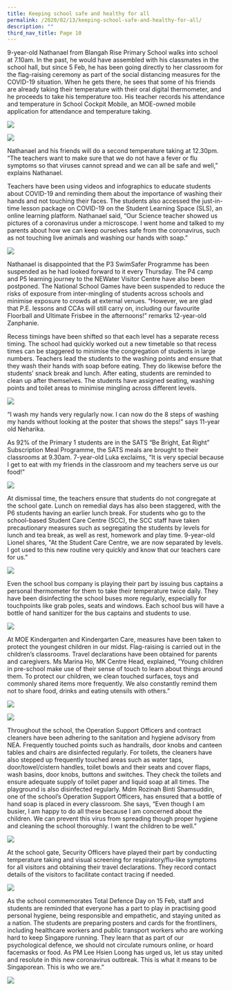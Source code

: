 ```yaml
---
title: Keeping school safe and healthy for all
permalink: /2020/02/13/keeping-school-safe-and-healthy-for-all/
description: ""
third_nav_title: Page 10
---
```

<p>9-year-old Nathanael from Blangah Rise Primary School walks into school at 7.10am. In the past, he would have assembled with his classmates in the school hall, but since 5 Feb, he has been going directly to her classroom for the flag-raising ceremony as part of the social distancing measures for the COVID-19 situation. When he gets there, he sees that some of his friends are already taking their temperature with their oral digital thermometer, and he proceeds to take his temperature too. His teacher records his attendance and temperature in School Cockpit Mobile, an MOE-owned mobile application for attendance and temperature taking.</p>

![](/images/1-Students-proceeding-to-classrooms-directly-768x576.jpg)

![](/images/2-Temperature-taking-768x576.jpg)

<p>Nathanael and his friends will do a second temperature taking at 12.30pm. &ldquo;The teachers want to make sure that we do not have a fever or flu symptoms so that viruses cannot spread and we can all be safe and well,&rdquo; explains Nathanael.</p>
<p>Teachers have been using videos and infographics to educate students about COVID-19 and reminding them about the importance of washing their hands and not touching their faces. The students also accessed the just-in-time lesson package on COVID-19 on the Student Learning Space (SLS), an online learning platform. Nathanael said, &ldquo;Our Science teacher showed us pictures of a coronavirus under a microscope. I went home and talked to my parents about how we can keep ourselves safe from the coronavirus, such as not touching live animals and washing our hands with soap.&rdquo;</p>

![](/images/3-Science-lesson-on-COVID-19-768x576.jpg)

<p>Nathanael is disappointed that the P3 SwimSafer Programme has been suspended as he had looked forward to it every Thursday. The P4 camp and P5 learning journey to the NEWater Visitor Centre have also been postponed. The National School Games have been suspended to reduce the risks of exposure from inter-mingling of students across schools and minimise exposure to crowds at external venues. &ldquo;However, we are glad that P.E. lessons and CCAs will still carry on, including our favourite Floorball and Ultimate Frisbee in the afternoons!&rdquo; remarks 12-year-old Zanphanie.</p>
<p>Recess timings have been shifted so that each level has a separate recess timing. The school had quickly worked out a new timetable so that recess times can be staggered to minimise the congregation of students in large numbers. Teachers lead the students to the washing points and ensure that they wash their hands with soap before eating. They do likewise before the students&rsquo; snack break and lunch. After eating, students are reminded to clean up after themselves. The students have assigned seating, washing points and toilet areas to minimise mingling across different levels.</p>

![](/images/4-Teacher-leading-students-to-wash-hands-768x576.jpg)

<p>&ldquo;I wash my hands very regularly now. I can now do the 8 steps of washing my hands without looking at the poster that shows the steps!&rdquo; says 11-year old Neharika.</p>
<p>As 92% of the Primary 1 students are in the SATS &ldquo;Be Bright, Eat Right&rdquo; Subscription Meal Programme, the SATS meals are brought to their classrooms at 9.30am. 7-year-old Luka exclaims, &ldquo;It is very special because I get to eat with my friends in the classroom and my teachers serve us our food!&rdquo;</p>

![](/images/5-P1-students-having-SATS-meals-in-classroom-768x576.jpeg)

<p>At dismissal time, the teachers ensure that students do not congregate at the school gate. Lunch on remedial days has also been staggered, with the P6 students having an earlier lunch break. For students who go to the school-based Student Care Centre (SCC), the SCC staff have taken precautionary measures such as segregating the students by levels for lunch and tea break, as well as rest, homework and play time. 9-year-old Lionel shares, "At the Student Care Centre, we are now separated by levels. I got used to this new routine very quickly and know that our teachers care for us.&rdquo;</p>

![](/images/6-Student-Care-Centre-768x576.jpg)

<p>Even the school bus company is playing their part by issuing bus captains a personal thermometer for them to take their temperature twice daily. They have been disinfecting the school buses more regularly, especially for touchpoints like grab poles, seats and windows. Each school bus will have a bottle of hand sanitizer for the bus captains and students to use.</p>

![](/images/7-School-Bus-768x576.jpeg)

At MOE Kindergarten and Kindergarten Care, measures have been taken to protect the youngest children in our midst. Flag-raising is carried out in the children’s classrooms. Travel declarations have been obtained for parents and caregivers. Ms Marina Ho, MK Centre Head, explained, “Young children in pre-school make use of their sense of touch to learn about things around them. To protect our children, we clean touched surfaces, toys and commonly shared items more frequently. We also constantly remind them not to share food, drinks and eating utensils with others.”

![](/images/8-MKE-teaching-children-to-wash-hands-768x373.jpg)

![](/images/9-MK-staff-stepping-up-cleaning-768x373.jpg)

<p>Throughout the school, the Operation Support Officers and contract cleaners have been adhering to the sanitation and hygiene advisory from NEA. Frequently touched points such as handrails, door knobs and canteen tables and chairs are disinfected regularly. For toilets, the cleaners have also stepped up frequently touched areas such as water taps, door/towel/cistern handles, toilet bowls and their seats and cover flaps, wash basins, door knobs, buttons and switches. They check the toilets and ensure adequate supply of toilet paper and liquid soap at all times. The playground is also disinfected regularly. Mdm Rozinah Binti Shamsuddin, one of the school&rsquo;s Operation Support Officers, has ensured that a bottle of hand soap is placed in every classroom. She says, &ldquo;Even though I am busier, I am happy to do all these because I am concerned about the children. We can prevent this virus from spreading though proper hygiene and cleaning the school thoroughly. I want the children to be well.&rdquo;</p>

![](/images/10-Cleaner-disinfecting-school-768x576.jpg)

<p>At the school gate, Security Officers have played their part by conducting temperature taking and visual screening for respiratory/flu-like symptoms for all visitors and obtaining their travel declarations. They record contact details of the visitors to facilitate contact tracing if needed.</p>

![](/images/11-Security-Officer-taking-temperature-of-visitor-768x576.jpg)

<p>As the school commemorates Total Defence Day on 15 Feb, staff and students are reminded that everyone has a part to play in practising good personal hygiene, being responsible and empathetic, and staying united as a nation. The students are preparing posters and cards for the frontliners, including healthcare workers and public transport workers who are working hard to keep Singapore running. They learn that as part of our psychological defence, we should not circulate rumours online, or hoard facemasks or food. As PM Lee Hsien Loong has urged us, let us stay united and resolute in this new coronavirus outbreak. This is what it means to be Singaporean. This is who we are.&rdquo;</p>

![](/images/12-Students-thank-you-card-713x1024.jpg)